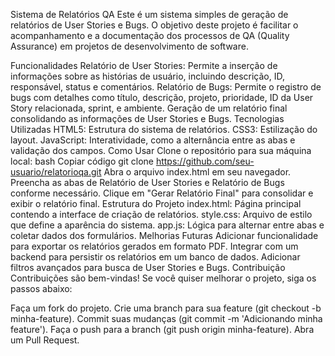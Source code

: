 Sistema de Relatórios QA
Este é um sistema simples de geração de relatórios de User Stories e Bugs. O objetivo deste projeto é facilitar o acompanhamento e a documentação dos processos de QA (Quality Assurance) em projetos de desenvolvimento de software.

Funcionalidades
Relatório de User Stories: Permite a inserção de informações sobre as histórias de usuário, incluindo descrição, ID, responsável, status e comentários.
Relatório de Bugs: Permite o registro de bugs com detalhes como título, descrição, projeto, prioridade, ID da User Story relacionada, sprint, e ambiente.
Geração de um relatório final consolidando as informações de User Stories e Bugs.
Tecnologias Utilizadas
HTML5: Estrutura do sistema de relatórios.
CSS3: Estilização do layout.
JavaScript: Interatividade, como a alternância entre as abas e validação dos campos.
Como Usar
Clone o repositório para sua máquina local:
bash
Copiar código
git clone https://github.com/seu-usuario/relatorioqa.git
Abra o arquivo index.html em seu navegador.
Preencha as abas de Relatório de User Stories e Relatório de Bugs conforme necessário.
Clique em "Gerar Relatório Final" para consolidar e exibir o relatório final.
Estrutura do Projeto
index.html: Página principal contendo a interface de criação de relatórios.
style.css: Arquivo de estilo que define a aparência do sistema.
app.js: Lógica para alternar entre abas e coletar dados dos formulários.
Melhorias Futuras
Adicionar funcionalidade para exportar os relatórios gerados em formato PDF.
Integrar com um backend para persistir os relatórios em um banco de dados.
Adicionar filtros avançados para busca de User Stories e Bugs.
Contribuição
Contribuições são bem-vindas! Se você quiser melhorar o projeto, siga os passos abaixo:

Faça um fork do projeto.
Crie uma branch para sua feature (git checkout -b minha-feature).
Commit suas mudanças (git commit -m 'Adicionando minha feature').
Faça o push para a branch (git push origin minha-feature).
Abra um Pull Request.
